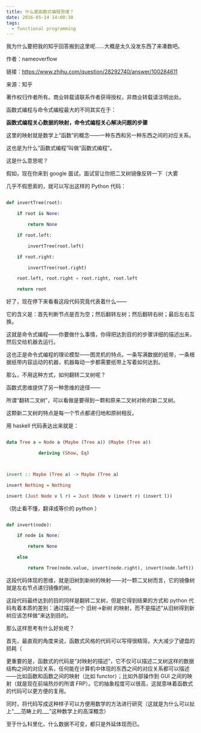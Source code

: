 ```yaml
---
title: 什么是函数式编程思维？
date: 2016-05-14 14:00:30
tags:
  - functional programming
---
```

我为什么要把我的知乎回答搬到这里呢……大概是太久没发东西了来凑数吧。

作者：nameoverflow

链接：https://www.zhihu.com/question/28292740/answer/100284611

来源：知乎

著作权归作者所有。商业转载请联系作者获得授权，非商业转载请注明出处。

函数式编程与命令式编程最大的不同其实在于：

**函数式编程关心数据的映射，命令式编程关心解决问题的步骤**

这里的映射就是数学上“函数”的概念——一种东西和另一种东西之间的对应关系。

这也是为什么“函数式编程”叫做“函数式编程”。

这是什么意思呢？

假如，现在你来到 google 面试，面试官让你把二叉树镜像反转一下（大雾

几乎不假思索的，就可以写出这样的 Python 代码：

```python
def invertTree(root):
    if root is None:
        return None
    if root.left:
        invertTree(root.left)
    if root.right:
        invertTree(root.right)
    root.left, root.right = root.right, root.left
    return root
```

好了，现在停下来看看这段代码究竟代表着什么——

它的含义是：首先判断节点是否为空；然后翻转左树；然后翻转右树；最后左右互换。

这就是命令式编程——你要做什么事情，你得把达到目的的步骤详细的描述出来，然后交给机器去运行。

这也正是命令式编程的理论模型——图灵机的特点。一条写满数据的纸带，一条根据纸带内容运动的机器，机器每动一步都需要纸带上写着如何达到。

那么，不用这种方式，如何翻转二叉树呢？

函数式思维提供了另一种思维的途径——

所谓“翻转二叉树”，可以看做是要得到一颗和原来二叉树对称的新二叉树。

这颗新二叉树的特点是每一个节点都递归地和原树相反。

用 haskell 代码表达出来就是：

```haskell
data Tree a = Node a (Maybe (Tree a)) (Maybe (Tree a))
            deriving (Show, Eq)

invert :: Maybe (Tree a) -> Maybe (Tree a)
invert Nothing = Nothing
invert (Just Node v l r) = Just (Node v (invert r) (invert l))
```

（防止看不懂，翻译成等价的 python ）

```python
def invert(node):
    if node is None:
        return None
    else
        return Tree(node.value, invert(node.right), invert(node.left))
```

这段代码体现的思维，就是旧树到新树的映射——对一颗二叉树而言，它的镜像树就是左右节点递归镜像的树。

这段代码最终达到的目的同样是翻转二叉树，但是它得到结果的方式和 python 代码有着本质的差别：通过描述一个 旧树->新树 的映射，而不是描述“从旧树得到新树应该怎样做”来达到目的。

那么这样思考有什么好处呢？

首先，最直观的角度来说，函数式风格的代码可以写得很精简，大大减少了键盘的损耗（

更重要的是，函数式的代码是“对映射的描述”，它不仅可以描述二叉树这样的数据结构之间的对应关系，任何能在计算机中体现的东西之间的对应关系都可以描述——比如函数和函数之间的映射（比如 functor）；比如外部操作到 GUI 之间的映射（就是现在前端热炒的所谓 FRP）。它的抽象程度可以很高，这就意味着函数式的代码可以更方便的复用。

同时，将代码写成这种样子可以方便用数学的方法进行研究（这就是为什么可以扯上“\_\_\_范畴上的\_\_\_”这种数学上的高深概念）

至于什么科里化、什么数据不可变，都只是外延体现而已。
